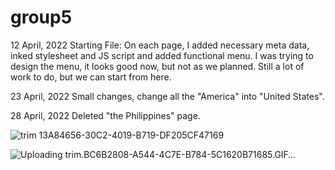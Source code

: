 # group5

12 April, 2022
Starting File:
On each page, I added necessary meta data, inked stylesheet and JS script and added functional menu. I was trying to design the menu, it looks good now, but not as we planned. Still a lot of work to do, but we can start from here.

23 April, 2022
Small changes, change all the "America" into "United States".

28 April, 2022
Deleted "the Philippines" page.

![trim 13A84656-30C2-4019-B719-DF205CF47169](https://github.com/qian-27/Collaboration-Website/assets/83451817/0477edbe-5d72-4956-b5e4-0977a196fab5)

![Uploading trim.BC6B2808-A544-4C7E-B784-5C1620B71685.GIF…]()
